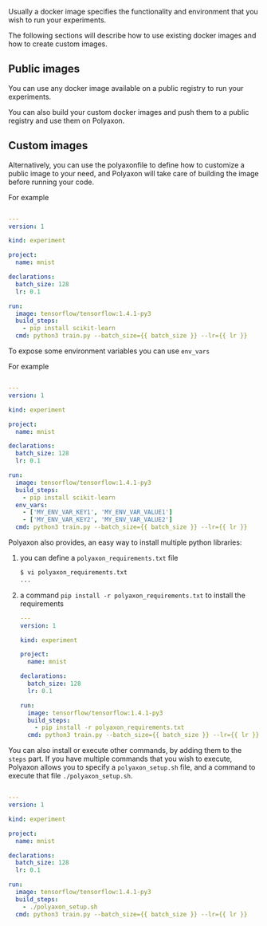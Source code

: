 Usually a docker image specifies the functionality and environment
that you wish to run your experiments.

The following sections will describe how to use existing docker images and how to create custom images.

## Public images

You can use any docker image available on a public registry to run your experiments.

You can also build your custom docker images and push them to a public registry and use them on Polyaxon.


## Custom images

Alternatively, you can use the polyaxonfile to define how to customize a public image to your need,
and Polyaxon will take care of building the image before running your code.

For example

```yaml

---
version: 1

kind: experiment

project:
  name: mnist

declarations:
  batch_size: 128
  lr: 0.1

run:
  image: tensorflow/tensorflow:1.4.1-py3
  build_steps:
    - pip install scikit-learn
  cmd: python3 train.py --batch_size={{ batch_size }} --lr={{ lr }}
```

To expose some environment variables you can use `env_vars`

For example

```yaml

---
version: 1

kind: experiment

project:
  name: mnist

declarations:
  batch_size: 128
  lr: 0.1

run:
  image: tensorflow/tensorflow:1.4.1-py3
  build_steps:
    - pip install scikit-learn
  env_vars:
    - ['MY_ENV_VAR_KEY1', 'MY_ENV_VAR_VALUE1']
    - ['MY_ENV_VAR_KEY2', 'MY_ENV_VAR_VALUE2']
  cmd: python3 train.py --batch_size={{ batch_size }} --lr={{ lr }}
```

Polyaxon also provides, an easy way to install multiple python libraries:

 1. you can define a `polyaxon_requirements.txt` file


    ```bash
    $ vi polyaxon_requirements.txt
    ...
    ```

 2. a command `pip install -r polyaxon_requirements.txt` to install the requirements


    ```yaml
    ---
    version: 1

    kind: experiment

    project:
      name: mnist

    declarations:
      batch_size: 128
      lr: 0.1

    run:
      image: tensorflow/tensorflow:1.4.1-py3
      build_steps:
        - pip install -r polyaxon_requirements.txt
      cmd: python3 train.py --batch_size={{ batch_size }} --lr={{ lr }}
    ```


You can also install or execute other commands, by adding them to the `steps` part.
If you have multiple commands that you wish to execute,
Polyaxon allows you to specify a `polyaxon_setup.sh` file, and a command to execute that file `./polyaxon_setup.sh`.

```yaml

---
version: 1

kind: experiment

project:
  name: mnist

declarations:
  batch_size: 128
  lr: 0.1

run:
  image: tensorflow/tensorflow:1.4.1-py3
  build_steps:
    - ./polyaxon_setup.sh
  cmd: python3 train.py --batch_size={{ batch_size }} --lr={{ lr }}
```
